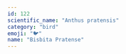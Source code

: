 ```yaml
---
id: 122
scientific_name: "Anthus pratensis"
category: "bird"
emoji: "🐦"
name: "Bisbita Pratense"
---
```

